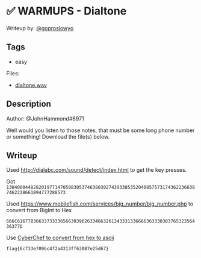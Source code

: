 # ✅ WARMUPS - Dialtone

Writeup by: [@goproslowyo](https://github.com/goproslowyo)

## Tags

- easy

Files:

- [dialtone.wav](./dialtone.wav)

## Description

Author: @JohnHammond#6971

Well would you listen to those notes, that must be some long phone number or something!  Download the file(s) below.

## Writeup

Used http://dialabc.com/sound/detect/index.html to get the key presses.

Got `13040004482820197714705083053746380382743933853520408575731743622366387462228661894777288573`

Used https://www.mobilefish.com/services/big_number/big_number.php to convert from BigInt to Hex

`666C61677B36633733336566303962633466326134333133666636333038376532356436377D`

Use [CyberChef to convert from hex to ascii](https://gchq.github.io/CyberChef/#recipe=From_Hex('None')&input=NjY2QzYxNjc3QjM2NjMzNzMzMzM2NTY2MzAzOTYyNjMzNDY2MzI2MTM0MzMzMTMzNjY2NjM2MzMzMDM4Mzc2NTMyMzU2NDM2Mzc3RA)

`flag{6c733ef09bc4f2a4313ff63087e25d67}`
